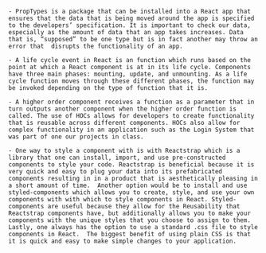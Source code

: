     - PropTypes is a package that can be installed into a React app that ensures that the data that is being moved around the app is specified to the developers’ specification. It is important to check our data, especially as the amount of data that an app takes increases. Data that is, “supposed” to be one type but is in fact another may throw an error that  disrupts the functionality of an app.

    - A life cycle event in React is an function which runs based on the point at which a React component is at in its life cycle. Components have three main phases: mounting, update, and unmounting. As a life cycle function moves through these different phases, the function may be invoked depending on the type of function that it is.

    - A higher order component receives a function as a parameter that in turn outputs another component when the higher order function is called. The use of HOCs allows for developers to create functionality that is reusable across different components. HOCs also allow for complex functionality in an application such as the Login System that was part of one our projects in class.

    - One way to style a component with is with Reactstrap which is a library that one can install, import, and use pre-constructed components to style your code. Reactstrap is beneficial because it is very quick and easy to plug your data into its prefabricated components resulting in in a product that is aesthetically pleasing in a short amount of time.  Another option would be to install and use styled-components which allows you to create, style, and use your own components with with which to style components in React. Styled-components are useful because they allow for the Reusability that Reactstrap components have, but additionally allows you to make your components with the unique styles that you choose to assign to them.  Lastly, one always has the option to use a standard .css file to style components in React.  The biggest benefit of using plain CSS is that it is quick and easy to make simple changes to your application.

